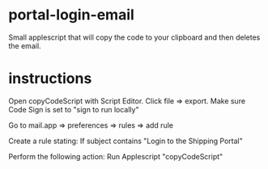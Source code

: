 # portal-login-email

Small applescript that will copy the code to your clipboard and then deletes the email.

# instructions

Open copyCodeScript with Script Editor. Click file => export. Make sure Code Sign is set to "sign to run locally" 

Go to mail.app => preferences => rules => add rule

Create a rule stating: If subject contains "Login to the Shipping Portal"

Perform the following action: Run Applescript "copyCodeScript"
